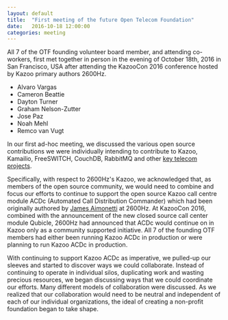 ```yaml
---
layout: default
title:  "First meeting of the future Open Telecom Foundation"
date:   2016-10-18 12:00:00
categories: meeting
---
```


All 7 of the OTF founding volunteer board member, and attending co-workers, first met together in person in the evening of October 18th, 2016 in San Francisco, USA after attending the KazooCon 2016 conference hosted by Kazoo primary authors 2600Hz. 

* Alvaro Vargas
* Cameron Beattie
* Dayton Turner
* Graham Nelson-Zutter
* Jose Paz
* Noah Mehl
* Remco van Vugt

In our first ad-hoc meeting, we discussed the various open source contributions we were individually intending to contribute to Kazoo, Kamailio, FreeSWITCH, CouchDB, RabbitMQ and other [key telecom projects](/projects.html). 

Specifically, with respect to 2600Hz's Kazoo, we acknowledged that, as members of the open source community, we would need to combine and focus our efforts to continue to support the open source Kazoo call centre module ACDc (Automated Call Distribution Commander) which had been originally authored by [James Aimonetti](https://github.com/jamesaimonetti) at 2600Hz. At KazooCon 2016, combined with the announcement of the new closed source call center module Qubicle, 2600Hz had announced that ACDc would continue on in Kazoo only as a community supported initiative. All 7 of the founding OTF members had either been running Kazoo ACDc in production or were planning to run Kazoo ACDc in production. 

With continuing to support Kazoo ACDc as imperative, we pulled-up our sleeves and started to discover ways we could collaborate. Instead of continuing to operate in individual silos, duplicating work and wasting precious resources, we began discussing ways that we could coordinate our efforts. Many different models of collaboration were discussed. As we realized that our collaboration would need to be neutral and independent of each of our individual organizations, the ideal of creating a non-profit foundation began to take shape. 
